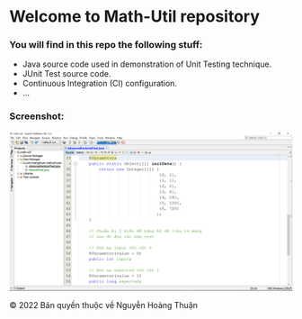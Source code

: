﻿# Welcome to Math-Util repository

### You will find in this repo the following stuff:
* Java source code used in demonstration of Unit Testing technique.
* JUnit Test source code.
* Continuous Integration (CI) configuration.
* ...

### Screenshot:
![Junit - TDD](https://github.com/Nguyen-Hoang-Thuan-OU/math-util/blob/main/images/math-util-intro.png)

© 2022 Bản quyền thuộc về Nguyễn Hoàng Thuận